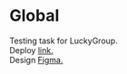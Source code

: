 # Global
Testing task for LuckyGroup.  
Deploy [link.](https://nastiacandor.github.io/LuckyGroup-test/)  
Design [Figma.](https://www.figma.com/file/pTrCKtx8ki9CwtJ6MW1vKa/Testing-Template?node-id)
